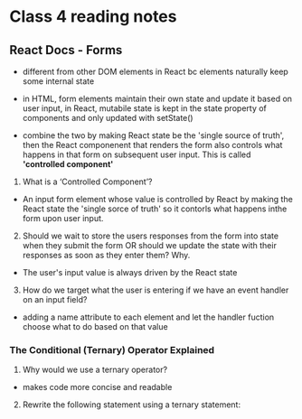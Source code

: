 # Class 4 reading notes

## React Docs - Forms

- different from other DOM elements in React bc elements naturally keep some internal state

- in HTML, form elements maintain their own state and update it based on user input, in React, mutabile state is kept in the state property of components and only updated with setState()

- combine the two  by making React state be the 'single source of truth', then the React componenent that renders the form also controls what happens in that form on subsequent user input. This is called **'controlled component'**

1. What is a ‘Controlled Component’?

- An input form element whose value is controlled by React by making the React state the 'single sorce of truth' so it contorls what happens inthe form upon user input.

2. Should we wait to store the users responses from the form into state when they submit the form OR should we update the state with their responses as soon as they enter them? Why.

- The user's input value is always driven by the React state

3. How do we target what the user is entering if we have an event handler on an input field?

- adding a name attribute to each element and let the handler fuction choose what to do based on that value 

### The Conditional (Ternary) Operator Explained

1. Why would we use a ternary operator?

- makes code more concise and readable 

2. Rewrite the following statement using a ternary statement:
